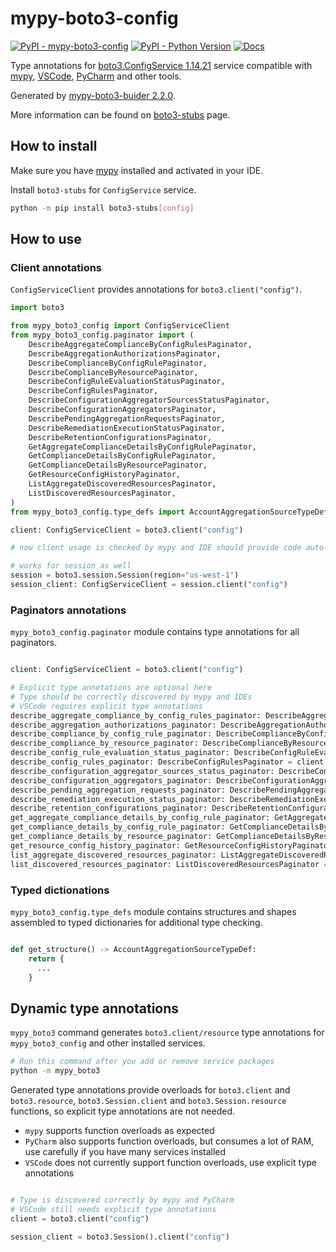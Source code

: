 # mypy-boto3-config

[![PyPI - mypy-boto3-config](https://img.shields.io/pypi/v/mypy-boto3-config.svg?color=blue)](https://pypi.org/project/mypy-boto3-config)
[![PyPI - Python Version](https://img.shields.io/pypi/pyversions/mypy-boto3-config.svg?color=blue)](https://pypi.org/project/mypy-boto3-config)
[![Docs](https://img.shields.io/readthedocs/mypy-boto3-builder.svg?color=blue)](https://mypy-boto3-builder.readthedocs.io/)

Type annotations for
[boto3.ConfigService 1.14.21](https://boto3.amazonaws.com/v1/documentation/api/1.14.21/reference/services/config.html#ConfigService) service
compatible with [mypy](https://github.com/python/mypy), [VSCode](https://code.visualstudio.com/),
[PyCharm](https://www.jetbrains.com/pycharm/) and other tools.

Generated by [mypy-boto3-buider 2.2.0](https://github.com/vemel/mypy_boto3_builder).

More information can be found on [boto3-stubs](https://pypi.org/project/boto3-stubs/) page.

## How to install

Make sure you have [mypy](https://github.com/python/mypy) installed and activated in your IDE.

Install `boto3-stubs` for `ConfigService` service.

```bash
python -m pip install boto3-stubs[config]
```

## How to use

### Client annotations

`ConfigServiceClient` provides annotations for `boto3.client("config")`.

```python
import boto3

from mypy_boto3_config import ConfigServiceClient
from mypy_boto3_config.paginator import (
    DescribeAggregateComplianceByConfigRulesPaginator,
    DescribeAggregationAuthorizationsPaginator,
    DescribeComplianceByConfigRulePaginator,
    DescribeComplianceByResourcePaginator,
    DescribeConfigRuleEvaluationStatusPaginator,
    DescribeConfigRulesPaginator,
    DescribeConfigurationAggregatorSourcesStatusPaginator,
    DescribeConfigurationAggregatorsPaginator,
    DescribePendingAggregationRequestsPaginator,
    DescribeRemediationExecutionStatusPaginator,
    DescribeRetentionConfigurationsPaginator,
    GetAggregateComplianceDetailsByConfigRulePaginator,
    GetComplianceDetailsByConfigRulePaginator,
    GetComplianceDetailsByResourcePaginator,
    GetResourceConfigHistoryPaginator,
    ListAggregateDiscoveredResourcesPaginator,
    ListDiscoveredResourcesPaginator,
)
from mypy_boto3_config.type_defs import AccountAggregationSourceTypeDef, ...

client: ConfigServiceClient = boto3.client("config")

# now client usage is checked by mypy and IDE should provide code auto-complete

# works for session as well
session = boto3.session.Session(region="us-west-1")
session_client: ConfigServiceClient = session.client("config")
```

### Paginators annotations

`mypy_boto3_config.paginator` module contains type annotations for all paginators.

```python

client: ConfigServiceClient = boto3.client("config")

# Explicit type annotations are optional here
# Type should be correctly discovered by mypy and IDEs
# VSCode requires explicit type annotations
describe_aggregate_compliance_by_config_rules_paginator: DescribeAggregateComplianceByConfigRulesPaginator = client.get_paginator("describe_aggregate_compliance_by_config_rules")
describe_aggregation_authorizations_paginator: DescribeAggregationAuthorizationsPaginator = client.get_paginator("describe_aggregation_authorizations")
describe_compliance_by_config_rule_paginator: DescribeComplianceByConfigRulePaginator = client.get_paginator("describe_compliance_by_config_rule")
describe_compliance_by_resource_paginator: DescribeComplianceByResourcePaginator = client.get_paginator("describe_compliance_by_resource")
describe_config_rule_evaluation_status_paginator: DescribeConfigRuleEvaluationStatusPaginator = client.get_paginator("describe_config_rule_evaluation_status")
describe_config_rules_paginator: DescribeConfigRulesPaginator = client.get_paginator("describe_config_rules")
describe_configuration_aggregator_sources_status_paginator: DescribeConfigurationAggregatorSourcesStatusPaginator = client.get_paginator("describe_configuration_aggregator_sources_status")
describe_configuration_aggregators_paginator: DescribeConfigurationAggregatorsPaginator = client.get_paginator("describe_configuration_aggregators")
describe_pending_aggregation_requests_paginator: DescribePendingAggregationRequestsPaginator = client.get_paginator("describe_pending_aggregation_requests")
describe_remediation_execution_status_paginator: DescribeRemediationExecutionStatusPaginator = client.get_paginator("describe_remediation_execution_status")
describe_retention_configurations_paginator: DescribeRetentionConfigurationsPaginator = client.get_paginator("describe_retention_configurations")
get_aggregate_compliance_details_by_config_rule_paginator: GetAggregateComplianceDetailsByConfigRulePaginator = client.get_paginator("get_aggregate_compliance_details_by_config_rule")
get_compliance_details_by_config_rule_paginator: GetComplianceDetailsByConfigRulePaginator = client.get_paginator("get_compliance_details_by_config_rule")
get_compliance_details_by_resource_paginator: GetComplianceDetailsByResourcePaginator = client.get_paginator("get_compliance_details_by_resource")
get_resource_config_history_paginator: GetResourceConfigHistoryPaginator = client.get_paginator("get_resource_config_history")
list_aggregate_discovered_resources_paginator: ListAggregateDiscoveredResourcesPaginator = client.get_paginator("list_aggregate_discovered_resources")
list_discovered_resources_paginator: ListDiscoveredResourcesPaginator = client.get_paginator("list_discovered_resources")
```







### Typed dictionations

`mypy_boto3_config.type_defs` module contains structures and shapes assembled
to typed dictionaries for additional type checking.

```python

def get_structure() -> AccountAggregationSourceTypeDef:
    return {
      ...
    }
```


## Dynamic type annotations

`mypy_boto3` command generates `boto3.client/resource` type annotations for
`mypy_boto3_config` and other installed services.

```bash
# Run this command after you add or remove service packages
python -m mypy_boto3
```

Generated type annotations provide overloads for `boto3.client` and `boto3.resource`,
`boto3.Session.client` and `boto3.Session.resource` functions,
so explicit type annotations are not needed.

- `mypy` supports function overloads as expected
- `PyCharm` also supports function overloads, but consumes a lot of RAM, use carefully if you have many services installed
- `VSCode` does not currently support function overloads, use explicit type annotations

```python

# Type is discovered correctly by mypy and PyCharm
# VSCode still needs explicit type annotations
client = boto3.client("config")

session_client = boto3.Session().client("config")
```
